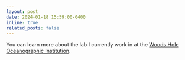 ```yaml
---
layout: post
date: 2024-01-18 15:59:00-0400
inline: true
related_posts: false
---
```


You can learn more about the lab I currently work in at the
[Woods Hole Oceanographic Institution](https://example.com).